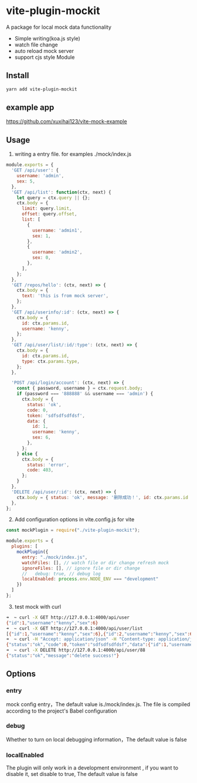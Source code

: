 # vite-plugin-mockit

A package for local mock data functionality

- Simple writing(koa.js style)
- watch file change
- auto reload mock server
- support cjs style Module

## Install

```bash
yarn add vite-plugin-mockit
```

## example app

https://github.com/xuxihai123/vite-mock-example

## Usage

1. writing a entry file. for examples ./mock/index.js

```js
module.exports = {
  'GET /api/user': {
    username: 'admin',
    sex: 5,
  },
  'GET /api/list': function(ctx, next) {
    let query = ctx.query || {};
    ctx.body = {
      limit: query.limit,
      offset: query.offset,
      list: [
        {
          username: 'admin1',
          sex: 1,
        },
        {
          username: 'admin2',
          sex: 0,
        },
      ],
    };
  },
  'GET /repos/hello': (ctx, next) => {
    ctx.body = {
      text: 'this is from mock server',
    };
  },
  'GET /api/userinfo/:id': (ctx, next) => {
    ctx.body = {
      id: ctx.params.id,
      username: 'kenny',
    };
  },
  'GET /api/user/list/:id/:type': (ctx, next) => {
    ctx.body = {
      id: ctx.params.id,
      type: ctx.params.type,
    };
  },

  'POST /api/login/account': (ctx, next) => {
    const { password, username } = ctx.request.body;
    if (password === '888888' && username === 'admin') {
      ctx.body = {
        status: 'ok',
        code: 0,
        token: 'sdfsdfsdfdsf',
        data: {
          id: 1,
          username: 'kenny',
          sex: 6,
        },
      };
    } else {
      ctx.body = {
        status: 'error',
        code: 403,
      };
    }
  },
  'DELETE /api/user/:id': (ctx, next) => {
    ctx.body = { status: 'ok', message: '删除成功！', id: ctx.params.id };
  },
};

```

2. Add configuration options in vite.config.js for vite

```js
const mockPlugin = require("./vite-plugin-mockit");

module.exports = {
  plugins: [
    mockPlugin({
      entry: "./mock/index.js",
      watchFiles: [], // watch file or dir change refresh mock
      ignoreFiles: [], // ignore file or dir change
      //   debug: true, // debug log
      localEnabled: process.env.NODE_ENV === "development"
    })
  ]
};

```

3. test mock with curl

```bash
➜  ~ curl -X GET http://127.0.0.1:4000/api/user
{"id":1,"username":"kenny","sex":6}
➜  ~ curl -X GET http://127.0.0.1:4000/api/user/list
[{"id":1,"username":"kenny","sex":6},{"id":2,"username":"kenny","sex":6}]
➜  ~ curl -H "Accept: application/json" -H "Content-type: application/json" -X POST -d '{"username":"admin","password":"888888"}' http://127.0.0.1:4000/api/login/account
{"status":"ok","code":0,"token":"sdfsdfsdfdsf","data":{"id":1,"username":"kenny","sex":6}}
➜  ~ curl -X DELETE http://127.0.0.1:4000/api/user/88
{"status":"ok","message":"delete success!"}
```

## Options

### entry

mock config entry，The default value is./mock/index.js. The file is compiled according to the project's Babel configuration

### debug

Whether to turn on local debugging information，The default value is false

### localEnabled

The plugin will only work in a development environment , if you want to disable it, set disable to true, The default value is false
